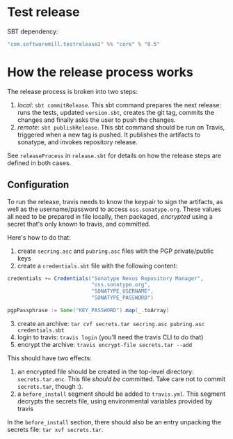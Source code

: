 # Test release

SBT dependency:

```scala
"com.softwaremill.testrelease2" %% "core" % "0.5"
```

# How the release process works

The release process is broken into two steps:

1. *local*: `sbt commitRelease`. This sbt command prepares the next release: runs the tests, updated `version.sbt`,
creates the git tag, commits the changes and finally asks the user to push the changes.
2. *remote*: `sbt publishRelease`. This sbt command should be run on Travis, triggered when a new tag is pushed. It
publishes the artifacts to sonatype, and invokes repository release.

See `releaseProcess` in `release.sbt` for details on how the release steps are defined in both cases.

## Configuration

To run the release, travis needs to know the keypair to sign the artifacts, as well as the username/password to
access `oss.sonatype.org`. These values all need to be prepared in file locally, then packaged, *encrypted* using
a secret that's only known to travis, and committed.

Here's how to do that:

1. create `secring.asc` and `pubring.asc` files with the PGP private/public keys
2. create a `credentials.sbt` file with the following content:

```scala
credentials += Credentials("Sonatype Nexus Repository Manager",
                           "oss.sonatype.org",
                           "SONATYPE_USERNAME",
                           "SONATYPE_PASSWORD")

pgpPassphrase := Some("KEY_PASSWORD").map(_.toArray)
```

3. create an archive: `tar cvf secrets.tar secring.asc pubring.asc credentials.sbt`
4. login to travis: `travis login` (you'll need the travis CLI to do that)
5. encrypt the archive: `travis encrypt-file secrets.tar --add`

This should have two effects:

1. an encrypted file should be created in the top-level directory: `secrets.tar.enc`. This file *should be* committed.
Take care not to commit `secrets.tar`, though :).
2. a `before_install` segment should be added to `travis.yml`. This segment decrypts the secrets file, using 
environmental variables provided by travis

In the `before_install` section, there should also be an entry unpacking the secrets file: `tar xvf secrets.tar`.
